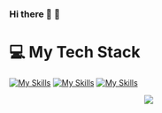 ### Hi there 👋 🤖
# 💻 My Tech Stack
[![My Skills](https://skillicons.dev/icons?i=js,html,css,wasm)](https://skillicons.dev)
[![My Skills](https://skillicons.dev/icons?i=java,kotlin,nodejs,figma&theme=light)](https://skillicons.dev)
[![My Skills](https://skillicons.dev/icons?i=aws,gcp,azure,react,vue,flutter&perline=3)](https://skillicons.dev)
<p align="center">
  <a href="https://skillicons.dev">
    <img src="https://skillicons.dev/icons?i=git,kubernetes,docker,c,vim" />
  </a>
</p>
<!--
**pavanreddy278/pavanreddy278** is a ✨ _special_ ✨ repository because its `README.md` (this file) appears on your GitHub profile.

Here are some ideas to get you started:

- 🔭 I’m currently working on ...
- 🌱 I’m currently learning ...
- 👯 I’m looking to collaborate on ...
- 🤔 I’m looking for help with ...
- 💬 Ask me about ...
- 📫 How to reach me: ...
- 😄 Pronouns: ...
- ⚡ Fun fact: ...
-->
